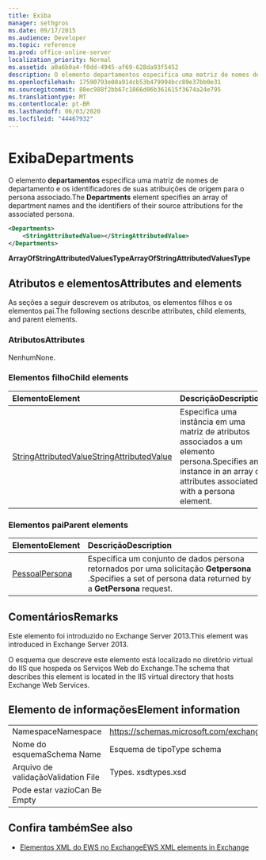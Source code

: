 ```yaml
---
title: Exiba
manager: sethgros
ms.date: 09/17/2015
ms.audience: Developer
ms.topic: reference
ms.prod: office-online-server
localization_priority: Normal
ms.assetid: a0a6b0a4-f0dd-4945-af69-628da93f5452
description: O elemento departamentos especifica uma matriz de nomes de departamento e os identificadores de suas atribuições de origem para o persona associado.
ms.openlocfilehash: 17590793e00a914cb53b479994bcc89e37bb0e31
ms.sourcegitcommit: 88ec988f2bb67c1866d06b361615f3674a24e795
ms.translationtype: MT
ms.contentlocale: pt-BR
ms.lasthandoff: 06/03/2020
ms.locfileid: "44467932"
---
```

# <a name="departments"></a><span data-ttu-id="9d17f-103">Exiba</span><span class="sxs-lookup"><span data-stu-id="9d17f-103">Departments</span></span>

<span data-ttu-id="9d17f-104">O elemento **departamentos** especifica uma matriz de nomes de departamento e os identificadores de suas atribuições de origem para o persona associado.</span><span class="sxs-lookup"><span data-stu-id="9d17f-104">The **Departments** element specifies an array of department names and the identifiers of their source attributions for the associated persona.</span></span> 
  
```XML
<Departments>
    <StringAttributedValue></StringAttributedValue>
</Departments>
```

 <span data-ttu-id="9d17f-105">**ArrayOfStringAttributedValuesType**</span><span class="sxs-lookup"><span data-stu-id="9d17f-105">**ArrayOfStringAttributedValuesType**</span></span>
## <a name="attributes-and-elements"></a><span data-ttu-id="9d17f-106">Atributos e elementos</span><span class="sxs-lookup"><span data-stu-id="9d17f-106">Attributes and elements</span></span>

<span data-ttu-id="9d17f-107">As seções a seguir descrevem os atributos, os elementos filhos e os elementos pai.</span><span class="sxs-lookup"><span data-stu-id="9d17f-107">The following sections describe attributes, child elements, and parent elements.</span></span>
  
### <a name="attributes"></a><span data-ttu-id="9d17f-108">Atributos</span><span class="sxs-lookup"><span data-stu-id="9d17f-108">Attributes</span></span>

<span data-ttu-id="9d17f-109">Nenhum</span><span class="sxs-lookup"><span data-stu-id="9d17f-109">None.</span></span>
  
### <a name="child-elements"></a><span data-ttu-id="9d17f-110">Elementos filho</span><span class="sxs-lookup"><span data-stu-id="9d17f-110">Child elements</span></span>

|<span data-ttu-id="9d17f-111">**Elemento**</span><span class="sxs-lookup"><span data-stu-id="9d17f-111">**Element**</span></span>|<span data-ttu-id="9d17f-112">**Descrição**</span><span class="sxs-lookup"><span data-stu-id="9d17f-112">**Description**</span></span>|
|:-----|:-----|
|[<span data-ttu-id="9d17f-113">StringAttributedValue</span><span class="sxs-lookup"><span data-stu-id="9d17f-113">StringAttributedValue</span></span>](stringattributedvalue.md) <br/> |<span data-ttu-id="9d17f-114">Especifica uma instância em uma matriz de atributos associados a um elemento persona.</span><span class="sxs-lookup"><span data-stu-id="9d17f-114">Specifies an instance in an array of attributes associated with a persona element.</span></span>  <br/> |
   
### <a name="parent-elements"></a><span data-ttu-id="9d17f-115">Elementos pai</span><span class="sxs-lookup"><span data-stu-id="9d17f-115">Parent elements</span></span>

|<span data-ttu-id="9d17f-116">**Elemento**</span><span class="sxs-lookup"><span data-stu-id="9d17f-116">**Element**</span></span>|<span data-ttu-id="9d17f-117">**Descrição**</span><span class="sxs-lookup"><span data-stu-id="9d17f-117">**Description**</span></span>|
|:-----|:-----|
|[<span data-ttu-id="9d17f-118">Pessoal</span><span class="sxs-lookup"><span data-stu-id="9d17f-118">Persona</span></span>](persona.md) <br/> |<span data-ttu-id="9d17f-119">Especifica um conjunto de dados persona retornados por uma solicitação **Getpersona** .</span><span class="sxs-lookup"><span data-stu-id="9d17f-119">Specifies a set of persona data returned by a **GetPersona** request.</span></span>  <br/> |
   
## <a name="remarks"></a><span data-ttu-id="9d17f-120">Comentários</span><span class="sxs-lookup"><span data-stu-id="9d17f-120">Remarks</span></span>

<span data-ttu-id="9d17f-121">Este elemento foi introduzido no Exchange Server 2013.</span><span class="sxs-lookup"><span data-stu-id="9d17f-121">This element was introduced in Exchange Server 2013.</span></span>
  
<span data-ttu-id="9d17f-122">O esquema que descreve este elemento está localizado no diretório virtual do IIS que hospeda os Serviços Web do Exchange.</span><span class="sxs-lookup"><span data-stu-id="9d17f-122">The schema that describes this element is located in the IIS virtual directory that hosts Exchange Web Services.</span></span>
  
## <a name="element-information"></a><span data-ttu-id="9d17f-123">Elemento de informações</span><span class="sxs-lookup"><span data-stu-id="9d17f-123">Element information</span></span>

|||
|:-----|:-----|
|<span data-ttu-id="9d17f-124">Namespace</span><span class="sxs-lookup"><span data-stu-id="9d17f-124">Namespace</span></span>  <br/> |https://schemas.microsoft.com/exchange/services/2006/types  <br/> |
|<span data-ttu-id="9d17f-125">Nome do esquema</span><span class="sxs-lookup"><span data-stu-id="9d17f-125">Schema Name</span></span>  <br/> |<span data-ttu-id="9d17f-126">Esquema de tipo</span><span class="sxs-lookup"><span data-stu-id="9d17f-126">Type schema</span></span>  <br/> |
|<span data-ttu-id="9d17f-127">Arquivo de validação</span><span class="sxs-lookup"><span data-stu-id="9d17f-127">Validation File</span></span>  <br/> |<span data-ttu-id="9d17f-128">Types. xsd</span><span class="sxs-lookup"><span data-stu-id="9d17f-128">types.xsd</span></span>  <br/> |
|<span data-ttu-id="9d17f-129">Pode estar vazio</span><span class="sxs-lookup"><span data-stu-id="9d17f-129">Can Be Empty</span></span>  <br/> ||
   
## <a name="see-also"></a><span data-ttu-id="9d17f-130">Confira também</span><span class="sxs-lookup"><span data-stu-id="9d17f-130">See also</span></span>

- [<span data-ttu-id="9d17f-131">Elementos XML do EWS no Exchange</span><span class="sxs-lookup"><span data-stu-id="9d17f-131">EWS XML elements in Exchange</span></span>](ews-xml-elements-in-exchange.md)

